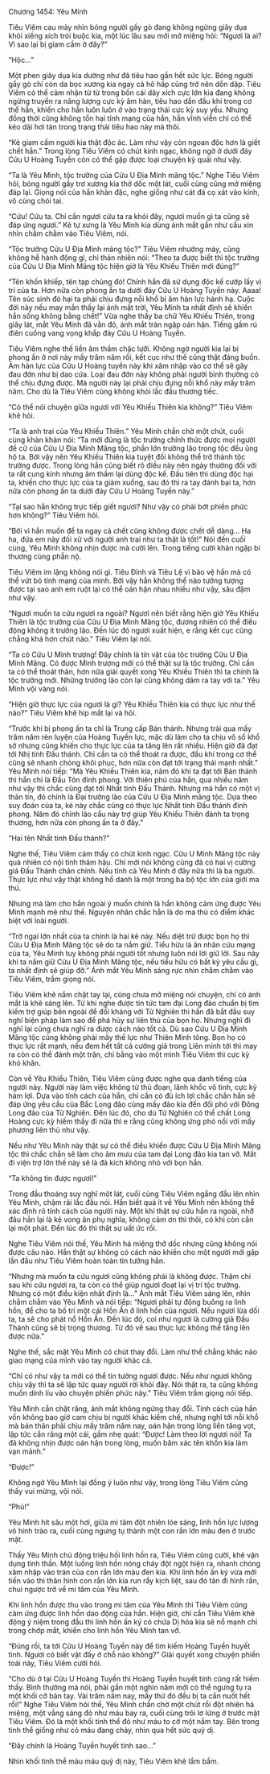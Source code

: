 




Chương 1454: Yêu Minh


Tiêu Viêm cau mày nhìn bóng người gầy gò đang không ngừng giãy dụa khỏi xiềng xích trói buộc kia, một lúc lâu sau mới mở miệng hỏi: “Ngươi là ai? Vì sao lại bị giam cầm ở đây?”

“Hộc…”

Một phen giãy dụa kia dường như đã tiêu hao gần hết sức lực. Bóng người gầy gò chỉ còn da bọc xương kia ngay cả hô hấp cũng trở nên dồn dập. Tiêu Viêm có thể cảm nhận từ từ trong bốn cái dây xích cực lớn kia đang không ngừng truyền ra năng lượng cực kỳ âm hàn, tiêu hao dần đấu khí trong cơ thể hắn, khiến cho hắn luôn luôn ở vào trạng thái cực kỳ suy yếu. Nhưng đồng thời cũng không tổn hại tính mạng của hắn, hắn vĩnh viễn chỉ có thể kéo dài hơi tàn trong trạng thái tiêu hao này mà thôi.

“Kẻ giam cầm người kia thật độc ác. Làm như vậy còn ngoan độc hơn là giết chết hắn.” Trong lòng Tiêu Viêm có chút kinh ngạc, không ngờ ở dưới đáy Cửu U Hoàng Tuyền còn có thể gặp được loại chuyện kỳ quái như vậy.

“Ta là Yêu Minh, tộc trưởng của Cửu U Địa Minh mãng tộc.” Nghe Tiêu Viêm hỏi, bóng người gầy trơ xương kia thở dốc một lát, cuối cùng cũng mở miệng đáp lại. Giọng nói của hắn khàn đặc, nghe giống như cát đá cọ xát vào kính, vô cùng chói tai.

“Cứu! Cứu ta. Chỉ cần ngươi cứu ta ra khỏi đây, ngươi muốn gì ta cũng sẽ đáp ứng ngươi.” Kẻ tự xưng là Yêu Minh kia dùng ánh mắt gần như cầu xin nhìn chằm chằm vào Tiêu Viêm, nói.

“Tộc trưởng Cửu U Địa Minh mãng tộc?” Tiêu Viêm nhướng mày, cũng không hề hành động gì, chỉ thản nhiên nói: “Theo ta được biết thì tộc trưởng của Cửu U Địa Minh Mãng tộc hiện giờ là Yêu Khiếu Thiên mới đúng?”

“Tên khốn khiếp, tên tạp chủng đó! Chính hắn đã sử dụng độc kế cướp lấy vị trí của ta. Hơn nữa còn phong ấn ta dưới đáy Cửu U Hoàng Tuyền này. Aaaa! Tên súc sinh đó hại ta phải chịu đựng nỗi khổ bị âm hàn lực hành hạ. Cuộc đời này nếu may mắn thấy lại ánh mặt trời, Yêu Minh ta nhất định sẽ khiến hắn sống không bằng chết!” Vừa nghe thấy ba chữ Yêu Khiếu Thiên, trong giây lát, mắt Yêu Minh đã vằn đỏ, ánh mắt tràn ngập oán hận. Tiếng gầm rú điên cuồng vang vọng khắp đáy Cửu U Hoàng Tuyền.

Tiêu Viêm nghe thế liền âm thầm chặc lưỡi. Không ngờ người kia lại bị phong ấn ở nơi này mấy trăm năm rồi, kết cục như thế cũng thật đáng buồn. Âm hàn lực của Cửu U Hoàng tuyền này khi xâm nhập vào cơ thể sẽ gây đau đớn như bị dao cứa. Loại đau đớn này không phải người bình thường có thể chịu đựng được. Mà người này lại phải chịu đựng nỗi khổ này mấy trăm năm. Cho dù là Tiêu Viêm cũng không khỏi lắc đầu thương tiếc.

“Có thể nói chuyện giữa ngươi với Yêu Khiếu Thiên kia không?” Tiêu Viêm khẽ hỏi.

“Ta là anh trai của Yêu Khiếu Thiên.” Yêu Minh chần chờ một chút, cuối cùng khàn khàn nói: “Ta mới đúng là tộc trưởng chính thức được mọi người đề cử của Cửu U Địa Minh Mãng tộc, phần lớn trưởng lão trong tộc đều ủng hộ ta. Bởi vậy nên Yêu Khiếu Thiên kia tuyệt đối không thể trở thành tộc trưởng được. Trong lòng hắn cũng biết rõ điều này nên ngày thường đối với ta rất cung kính nhưng âm thầm lại dùng độc kế. Đầu tiên thì dùng độc hại ta, khiến cho thực lực của ta giảm xuống, sau đó thì ra tay đánh bại ta, hơn nữa còn phong ấn ta dưới đáy Cửu U Hoàng Tuyền này.”

“Tại sao hắn không trực tiếp giết ngươi? Như vậy có phải bớt phiền phức hơn không?” Tiêu Viêm hỏi.

“Bởi vì hắn muốn để ta ngay cả chết cũng không được chết dễ dàng… Ha ha, đứa em này đối xử với người anh trai như ta thật là tốt!” Nói đến cuối cùng, Yêu Minh không nhịn được mà cười lên. Trong tiếng cười khàn ngập bi thương cùng phẫn nộ.

Tiêu Viêm im lặng không nói gì. Tiêu Đỉnh và Tiêu Lệ vì bảo vệ hắn mà có thể vứt bỏ tính mạng của mình. Bởi vậy hắn không thể nào tưởng tượng được tại sao anh em ruột lại có thể oán hận nhau nhiều như vậy, sâu đậm như vậy.

“Ngươi muốn ta cứu ngươi ra ngoài? Ngươi nên biết rằng hiện giờ Yêu Khiếu Thiên là tộc trưởng của Cửu U Địa Minh Mãng tộc, đương nhiên có thể điều động không ít trưởng lão. Đến lúc đó ngươi xuất hiện, e rằng kết cục cũng chẳng khá hơn chút nào.” Tiêu Viêm lại nói.

“Ta có Cửu U Minh trượng! Đây chính là tín vật của tộc trưởng Cửu U Địa Minh Mãng. Có được Minh trượng mới có thể thật sự là tộc trưởng. Chỉ cần ta có thể thoát thân, hơn nữa giải quyết xong Yêu Khiếu Thiên thì ta chính là tộc trưởng mới. Những trưởng lão còn lại cũng không dám ra tay với ta.” Yêu Minh vội vàng nói.

“Hiện giờ thực lực của ngươi là gì? Yêu Khiếu Thiên kia có thực lực như thế nào?” Tiêu Viêm khẽ híp mắt lại và hỏi.

“Trước khi bị phong ấn ta chỉ là Trung cấp Bán thánh. Nhưng trải qua mấy trăm năm rèn luyện của Hoàng Tuyền lực, mặc dù làm cho ta chịu vô số khổ sở nhưng cũng khiến cho thực lực của ta tăng lên rất nhiều. Hiện giờ đã đạt tới Nhị tinh Đấu thánh. Chỉ cần ta có thể thoát ra được, đấu khí trong cơ thể cũng sẽ nhanh chóng khôi phục, hơn nữa còn đạt tới trạng thái mạnh nhất.” Yêu Minh nói tiếp: “Mà Yêu Khiếu Thiên kia, năm đó khi ta đạt tới Bán thánh thì hắn chỉ là Đấu Tôn đỉnh phong. Với thiên phú của hắn, qua nhiều năm như vậy thì chắc cũng đạt tới Nhất tinh Đấu Thánh. Nhưng mà hắn có một vị thân tín, đó chính là Đại trưởng lão của Cửu U Địa Minh mãng tộc. Dựa theo suy đoán của ta, kẻ này chắc cũng có thực lực Nhất tinh Đấu thánh đỉnh phong. Năm đó chính lão cẩu này trợ giúp Yêu Khiếu Thiên đánh ta trọng thương, hơn nữa còn phong ấn ta ở đây.”

“Hai tên Nhất tinh Đấu thánh?”

Nghe thế, Tiêu Viêm cảm thấy có chút kinh ngạc. Cửu U Minh Mãng tộc này quả nhiên có nội tình thâm hậu. Chỉ mới nói không cũng đã có hai vị cường giá Đấu Thánh chân chính. Nếu tính cả Yêu Minh ở đây nữa thì là ba người. Thực lực như vậy thật không hổ danh là một trong ba bộ tộc lớn của giới ma thú.

Nhưng mà làm cho hắn ngoài ý muốn chính là hắn không cảm ứng được Yêu Minh mạnh mẽ như thế. Nguyên nhân chắc hẳn là do ma thú có điểm khác biệt với loài người.

“Trở ngại lớn nhất của ta chính là hai kẻ này. Nếu diệt trừ được bọn họ thì Cửu U Địa Minh Mãng tộc sẽ do ta nắm giữ. Tiểu hữu là ân nhân cứu mạng của ta, Yêu Minh tuy không phải người tốt nhưng luôn nói lời giữ lời. Sau này khi ta nắm giữ Cửu U Địa Minh Mãng tộc, nếu tiểu hữu có bất kỳ yêu cầu gì, ta nhất định sẽ giúp đỡ.” Ánh mắt Yêu Minh sáng rực nhìn chằm chằm vào Tiêu Viêm, trầm giọng nói.

Tiêu Viêm khẽ nắm chặt tay lại, cũng chưa mở miệng nói chuyện, chỉ có ánh mắt là khẽ sáng lên. Từ khi nghe được tin tức tam đại Long đảo chuẩn bị tìm kiếm trợ giúp bên ngoài để đối kháng với Tử Nghiên thì hắn đã bắt đầu suy nghĩ biện pháp làm sao để phá hủy sự liên thủ của bọn họ. Nhưng nghĩ đi nghĩ lại cũng chưa nghĩ ra được cách nào tốt cả. Dù sao Cửu U Địa Minh Mãng tộc cũng không phải mấy thế lực như Thiên Minh tông. Bọn họ có thực lực rất mạnh, nếu đem hết tất cả cường giả trong Liên minh tới thì may ra còn có thể đánh một trận, chỉ bằng vào một mình Tiêu Viêm thì cực kỳ khó khăn.

Còn về Yêu Khiếu Thiên, Tiêu Viêm cũng được nghe qua danh tiếng của người này. Người này làm việc không từ thủ đoạn, lãnh khốc vô tình, cực kỳ hám lợi. Dựa vào tính cách của hắn, chỉ cần có đủ ích lợi chắc chắn hắn sẽ đáp ứng yêu cầu của Bắc Long đảo cùng mấy đảo kia đến đối phó với Đông Long đảo của Tử Nghiên. Đến lúc đó, cho dù Tử Nghiên có thể chất Long Hoàng cực kỳ hiếm thấy đi nữa thì e rằng cũng không ứng phó nổi với mấy phương liên thủ như vậy.

Nếu như Yêu Minh này thật sự có thể điều khiển được Cửu U Địa Minh Mãng tộc thì chắc chắn sẽ làm cho âm mưu của tam đại Long đảo kia tan vỡ. Mất đi viện trợ lớn thế này sẽ là đả kích không nhỏ với bọn hắn.

“Ta không tin được ngươi!”

Trong đầu thoáng suy nghĩ một lát, cuối cùng Tiêu Viêm ngẩng đầu lên nhìn Yêu Minh, chậm rãi lắc đầu nói. Hắn biết quá ít về Yêu Minh nên không thể xác định rõ tính cách của người này. Một khi thật sự cứu hắn ra ngoài, nhỡ đâu hắn lại là kẻ vong ân phụ nghĩa, không cảm ơn thì thôi, có khi còn cắn lại một phát. Đến lúc đó thì thật sự uất ức rồi.

Nghe Tiêu Viêm nói thế, Yêu Minh há miệng thở dốc nhưng cũng không nói được câu nào. Hắn thật sự không có cách nào khiến cho một người mới gặp lần đầu như Tiêu Viêm hoàn toàn tin tưởng hắn.

“Nhưng mà muốn ta cứu ngươi cũng không phải là không được. Thậm chí sau khi cứu ngươi ra, ta còn có thể giúp ngươi đoạt lại vị trí tộc trưởng. Nhưng có một điều kiện nhất định là…” Ánh mắt Tiêu Viêm sáng lên, nhìn chằm chằm vào Yêu Minh và nói tiếp: “Ngươi phải tự động buông ra linh hồn, để cho ta bố trí một cái Hồn Ấn ở linh hồn của ngươi. Nếu ngươi lừa dối ta, ta sẽ cho phát nổ Hồn Ấn. Đến lúc đó, coi như ngươi là cường giả Đấu Thánh cũng sẽ bị trọng thương. Từ đó về sau thực lực không thể tăng lên được nữa.”

Nghe thế, sắc mặt Yêu Minh có chút thay đổi. Làm như thế chẳng khác nào giao mạng của mình vào tay người khác cả.

“Chỉ có như vậy ta mới có thể tin tưởng ngươi được. Nếu như ngươi không chịu vậy thì ta sẽ lập tức quay người rời khỏi đây. Nói thật ra, ta cũng không muốn dính líu vào chuyện phiền phức này.” Tiêu Viêm trầm giọng nói tiếp.

Yêu Minh cắn chặt răng, ánh mắt không ngừng thay đổi. Tính cách của hắn vốn không bao giờ cam chịu bị người khác kiềm chế, nhưng nghĩ tới nỗi khổ mà bản thân phải chịu mấy trăm năm nay, oán hận trong lòng liền tăng vọt, lập tức cắn răng một cái, gầm nhẹ quát: “Được! Làm theo lời ngươi nói! Ta đã không nhịn được oán hận trong lòng, muốn băm xác tên khốn kia làm vạn mảnh.”

“Được!”

Không ngờ Yêu Minh lại đồng ý luôn như vậy, trong lòng Tiêu Viêm cũng thấy vui mừng, vội nói.

“Phù!”

Yêu Minh hít sâu một hơi, giữa mi tâm đột nhiên lóe sáng, linh hồn lực lượng vô hình trào ra, cuối cùng ngưng tụ thành một con rắn lớn màu đen ở trước mặt.

Thấy Yêu Minh chủ động triệu hồi linh hồn ra, Tiêu Viêm cũng cười, khẽ vận dụng tinh thần. Một luồng linh hồn nóng cháy đột ngột hiện ra, nhanh chóng xâm nhập vào trán của con rắn lớn màu đen kia. Khi linh hồn ấn ký vừa mới tiến vào thì thân hình con rắn lớn kia run rẩy kịch liệt, sau đó tản đi hình rắn, chui ngược trở về mi tâm của Yêu Minh.

Khi linh hồn được thu vào trong mi tâm của Yêu Minh thì Tiêu Viêm cũng cảm ứng được linh hồn dao động của hắn. Hiện giờ, chỉ cần Tiêu Viêm khẽ động ý niệm trong đầu thì linh hồn ấn ký có chứa Dị hỏa kia sẽ nổ mạnh chỉ trong chớp mắt, khiến cho linh hồn Yêu Minh tan vỡ.

“Đúng rồi, ta tới Cửu U Hoàng Tuyền này để tìm kiếm Hoàng Tuyền huyết tinh. Ngươi có biết vật đấy ở chỗ nào không?” Giải quyết xong chuyện phiền toái này, Tiêu Viêm cười hỏi.

“Cho dù ở tại Cửu U Hoàng Tuyền thì Hoàng Tuyền huyết tinh cũng rất hiếm thấy. Bình thường mà nói, phải gần một nghìn năm mới có thể ngưng tụ ra một khối cỡ bàn tay. Vài trăm năm nay, mấy thứ đó đều bị ta cắn nuốt hết rồi!” Nghe Tiêu Viêm hỏi thế, Yêu Minh chần chờ một chút rồi đột nhiên há miệng, một vầng sáng đỏ như máu bay ra, cuối cùng trôi lơ lửng ở trước mặt Tiêu Viêm. Đó là một khối tinh thể đỏ như máu to cỡ một nắm tay. Bên trong tinh thể giống như có máu đang chảy, nhìn qua hết sức quỷ dị.

“Đây chính là Hoàng Tuyền huyết tinh sao...”

Nhìn khối tinh thể màu máu quỷ dị này, Tiêu Viêm khẽ lẩm bẩm.




